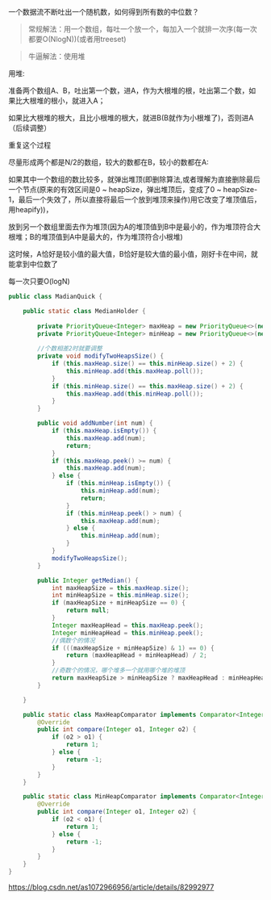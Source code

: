 一个数据流不断吐出一个随机数，如何得到所有数的中位数？

>常规解法：用一个数组，每吐一个放一个，每加入一个就排一次序(每一次都要O(NlogN))(或者用treeset)

>牛逼解法：使用堆

用堆:

准备两个数组A、B，吐出第一个数，进A，作为大根堆的根，吐出第二个数，如果比大根堆的根小，就进入A；

如果比大根堆的根大，且比小根堆的根大，就进B(B就作为小根堆了)，否则进A（后续调整）

重复这个过程

尽量形成两个都是N/2的数组，较大的数都在B，较小的数都在A:

如果其中一个数组的数比较多，就弹出堆顶(即删除算法,或者理解为直接删除最后一个节点(原来的有效区间是0 ~ heapSize，弹出堆顶后，变成了0 ~ heapSize-1，最后一个失效了，所以直接将最后一个放到堆顶来操作)用它改变了堆顶值后，用heapify))，

放到另一个数组里面去作为堆顶(因为A的堆顶值到B中是最小的，作为堆顶符合大根堆；B的堆顶值到A中是最大的，作为堆顶符合小根堆)

这时候，A恰好是较小值的最大值，B恰好是较大值的最小值，刚好卡在中间，就能拿到中位数了

每一次只要O(logN)

```java
public class MadianQuick {

    public static class MedianHolder {
    
        private PriorityQueue<Integer> maxHeap = new PriorityQueue<>(new MaxHeapComparator());
        private PriorityQueue<Integer> minHeap = new PriorityQueue<>(new MinHeapComparator());
        
        //个数相差2时就要调整
        private void modifyTwoHeapsSize() {
            if (this.maxHeap.size() == this.minHeap.size() + 2) {
                this.minHeap.add(this.maxHeap.poll());
            }
            if (this.minHeap.size() == this.maxHeap.size() + 2) {
                this.maxHeap.add(this.minHeap.poll());
            }
        }

        public void addNumber(int num) {
            if (this.maxHeap.isEmpty()) {
                this.maxHeap.add(num);
                return;
            }
            if (this.maxHeap.peek() >= num) {
                this.maxHeap.add(num);
            } else {
                if (this.minHeap.isEmpty()) {
                    this.minHeap.add(num);
                    return;
                }		
                if (this.minHeap.peek() > num) {
                    this.maxHeap.add(num);
                } else {
                    this.minHeap.add(num);
                }
            }
            modifyTwoHeapsSize();
        }

        public Integer getMedian() {
            int maxHeapSize = this.maxHeap.size();
            int minHeapSize = this.minHeap.size();
            if (maxHeapSize + minHeapSize == 0) {
                return null;
            }
            Integer maxHeapHead = this.maxHeap.peek();
            Integer minHeapHead = this.minHeap.peek();
            //偶数个的情况
            if (((maxHeapSize + minHeapSize) & 1) == 0) {
                return (maxHeapHead + minHeapHead) / 2;
            }
            //奇数个的情况，哪个堆多一个就用哪个堆的堆顶
            return maxHeapSize > minHeapSize ? maxHeapHead : minHeapHead;
        }

    }

    public static class MaxHeapComparator implements Comparator<Integer> {
        @Override
        public int compare(Integer o1, Integer o2) {
            if (o2 > o1) {
                return 1;
            } else {
                return -1;
            }
        }
    }

    public static class MinHeapComparator implements Comparator<Integer> {
        @Override
        public int compare(Integer o1, Integer o2) {
            if (o2 < o1) {
                return 1;
            } else {
                return -1;
            }
        }
    }
}
```
https://blog.csdn.net/as1072966956/article/details/82992977
